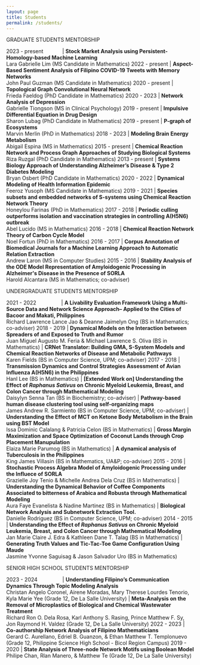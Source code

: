 ```yaml
---
layout: page
title: Students
permalink: /students/
---
```

GRADUATE STUDENTS MENTORSHIP

2023 - present &nbsp; &nbsp; &nbsp; &nbsp; &nbsp; &nbsp; | **Stock Market Analysis using Persistent-Homology-based Machine Learning** <br> Lara Gabrielle Lim (MS Candidate in Mathematics)
2022 - present | **Aspect-Based Sentiment Analysis of Filipino COVID-19 Tweets with Memory Networks** <br> John Paul Guzman (MS Candidate in Mathematics)
2020 - present | **Topological Graph Convolutional Neural Network** <br> Frieda Faeldog (PhD Candidate in Mathematics)
2020 - 2023 | **Network Analysis of Depression** <br> Gabrielle Tiongson (MS in Clinical Psychology)
2019 - present | **Impulsive Differential Equation in Drug Design** <br> Sharon Lubag (PhD Candidate in Mathematics)
2019 - present | **P-graph of Ecosystems** <br> Marvin Merlin (PhD in Mathematics)
2018 - 2023 | **Modeling Brain Energy Metabolism** <br> Abigail Espina (MS in Mathematics)
2015 - present | **Chemical Reaction Network and Process Graph Approaches of Studying Biological Systems** <br> Riza Ruzgal (PhD Candidate in Mathematics)
2013 - present | **Systems Biology Approach of Understanding Alzheimer’s Disease & Type 2 Diabetes Modeling** <br> Bryan Osbert (PhD Candidate in Mathematics)
2020 - 2022 | **Dynamical Modeling of Health Information Epidemic** <br> Feeroz Yusoph (MS Candidate in Mathematics)
2019 - 2021 | **Species subsets and embedded networks of S-systems using Chemical Reaction Network Theory** <br> Honeylou Farinas (PhD in Mathematics)
2017 - 2018 | **Periodic culling outperforms isolation and vaccination strategies in controlling A(H5N6) outbreak** <br> Abel Lucido (MS in Mathematics)
2016 - 2018 | **Chemical Reaction Network Theory of Carbon Cycle Model** <br> Noel Fortun (PhD in Mathematics)
2016 - 2017 | **Corpus Annotation of Biomedical Journals for a Machine Learning Approach to Automatic Relation Extraction** <br> Andrew Laron (MS in Computer Studies)
2015 - 2016 | **Stability Analysis of the ODE Model Representation of Amyloidogenic Processing in Alzheimer's Disease in the Presence of SORLA** <br> Harold Alcantara (MS in Mathematics; co-adviser)


UNDERGRADUATE STUDENTS MENTORSHIP

2021 - 2022 &nbsp; &nbsp; &nbsp; &nbsp; &nbsp; &nbsp; &nbsp; &nbsp; | **A Livability Evaluation Framework Using a Multi-Source Data and Network Science Approach– Applied to the Cities of Bacoor and Makati, Philippines** <br> Richard Lawrence Lance Jao & Deanne Jaimelyn Ong (BS in Mathematics; co-adviser)
2018 - 2019 | **Dynamical Models on the Interaction between Spreaders of and Exposed to Truth and Rumor** <br> Juan Miguel Augusto M. Feria & Michael Lawrence S. Oliva (BS in Mathematics)
| **CRNet Translator: Building GMA, S-System Models and Chemical Reaction Networks of Disease and Metabolic Pathways** <br> Karen Fields (BS in Computer Science, UPM; co-adviser)
2017 - 2018 | **Transmission Dynamics and Control Strategies Assessment of Avian Influenza A(H5N6) in the Philippines** <br> Hanl Lee (BS in Mathematics)
| **[Extended Work on] Understanding the Effect of _Raphanus Sativus_ on Chronic Myeloid Leukemia, Breast, and Colon Cancer through Mathematical Modeling** <br> Daisylyn Senna Tan (BS in Biochemistry; co-adviser)
| **Pathway-based human disease clustering tool using self-organizing maps** <br> James Andrew R. Sarmiento (BS in Computer Science, UPM; co-adviser)
| **Understanding the Effect of MCT on Ketone Body Metabolism in the Brain using BST Model** <br> Issa Dominic Calalang & Patricia Celon (BS in Mathematics)
| **Gross Margin Maximization and Space Optimization of Coconut Lands through Crop Placement Manupulation** <br> Elaiza Marie Parumog (BS in Mathematics)
| **A dynamical analysis of Tuberculosis in the Philippines** <br> King James Villasin (BS in Mathematics, UA&P; co-adviser)
2015 - 2016 | **Stochastic Process Algebra Model of Amyloidogenic Processing under the Influece of SORLA** <br> Grazielle Joy Tenio & Michelle Andrea Dela Cruz (BS in Mathematics)
| **Understanding the Dynamical Behavior of Coffee Components Associated to bitterness of Arabica and Robusta through Mathematical Modeling** <br> Aura Faye Evanelista & Nadine Martinez (BS in Mathematics)
| **Biological Network Analysis and Subnetwork Extraction Tool.** <br> Danielle Rodriguez (BS in Computer Science, UPM; co-adviser)
2014 - 2015 | **Understanding the Effect of _Raphanus Sativus_ on Chronic Myeloid Leukemia, Breast, and Colon Cancer through Mathematical Modeling** <br> Jan Marie Claire J. Edra & Kathleen Dane T. Talag (BS in Mathematics)
| **Generating Truth Values and Tic-Tac-Toe Game Configuration Using Maude** <br> Jasmine Yvonne Saguisag & Jason Salvador Uro (BS in Mathematics)


SENIOR HIGH SCHOOL STUDENTS MENTORSHIP
 
2023 - 2024 &nbsp; &nbsp; &nbsp; &nbsp; &nbsp; &nbsp; &nbsp; &nbsp; | **Understanding Filipino’s Communication Dynamics Through Topic Modeling Analysis** <br> Christan Angelo Coronel, Airene Moradas, Mary Therese Lourdes Tenorio, Kyla Marie Yee (Grade 12, De La Salle University)
 | **Meta-Analysis on the Removal of Microplastics of Biological and Chemical Wastewater Treatment** <br> Richard Ron O. Dela Rosa, Karl Anthony S. Rasing, Prince Matthew F. Sy, Jon Raymond H. Valdez (Grade 12, De La Salle University)
2022 - 2023 | **Co-authorship Network Analysis of Filipino Mathematicians** <br> Gerard C. Aurellano, Edriel B. Guanzon, & Ethan Matthew T. Templonuevo (Grade 12, Philippine Science High School - Bicol Region Campus)
2019 - 2020 | **State Analysis of Three-node Network Motifs using Boolean Model** <br> Philipe Chan, Rlan Manero, & Matthew Te (Grade 12, De La Salle University)
